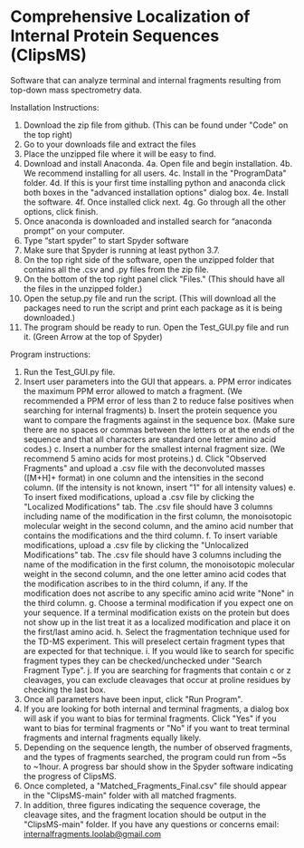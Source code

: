 # Comprehensive Localization of Internal Protein Sequences (ClipsMS)
Software that can analyze terminal and internal fragments resulting from top-down mass spectrometry data.

Installation Instructions:
1. Download the zip file from github. (This can be found under "Code" on the top right)
2. Go to your downloads file and extract the files
3. Place the unzipped file where it will be easy to find.
4. Download and install Anaconda.
  4a.	Open file and begin installation. 
  4b.	We recommend installing for all users.
  4c.	Install in the "ProgramData" folder.
  4d.	If this is your first time installing python and anaconda click both boxes in the "advanced installation options" dialog box.
  4e.	Install the software. 
  4f.	Once installed click next.
  4g.	Go through all the other options, click finish. 
5. Once anaconda is downloaded and installed search for “anaconda prompt” on your computer.
6. Type “start spyder” to start Spyder software
7. Make sure that Spyder is running at least python 3.7.
8. On the top right side of the software, open the unzipped folder that contains all the .csv and .py files from the zip file.
9. On the bottom of the top right panel click "Files." (This should have all the files in the unzipped folder.)
10. Open the setup.py file and run the script. (This will download all the packages need to run the script and print each package as it is being downloaded.)
11. The program should be ready to run. Open the Test_GUI.py file and run it. (Green Arrow at the top of Spyder)


Program instructions:
1. Run the Test_GUI.py file. 
2. Insert user parameters into the GUI that appears.
a.	PPM error indicates the maximum PPM error allowed to match a fragment. (We recommended a PPM error of less than 2 to reduce false positives when searching for internal fragments)
b.	Insert the protein sequence you want to compare the fragments against in the sequence box. (Make sure there are no spaces or commas between the letters or at the ends of the sequence and that all characters are standard one letter amino acid codes.)
c.	Insert a number for the smallest internal fragment size. (We recommend 5 amino acids for most proteins.)
d.	Click "Observed Fragments" and upload a .csv file with the deconvoluted masses ([M+H]+ format) in one column and the intensities in the second column. (If the intensity is not known, insert "1" for all intensity values)
e.	To insert fixed modifications, upload a .csv file by clicking the "Localized Modifications" tab. The .csv file should have 3 columns including name of the modification in the first column, the monoisotopic molecular weight in the second column, and the amino acid number that contains the modifications and the third column.
f.	To insert variable modifications, upload a .csv file by clicking the "Unlocalized Modifications" tab. The .csv file should have 3 columns including the name of the modification in the first column, the monoisotopic molecular weight in the second column, and the one letter amino acid codes that the modification ascribes to in the third column, if any. If the modification does not ascribe to any specific amino acid write "None" in the third column.
g.	Choose a terminal modification if you expect one on your sequence. If a terminal modification exists on the protein but does not show up in the list treat it as a localized modification and place it on the first/last amino acid. 
h.	Select the fragmentation technique used for the TD-MS experiment. This will preselect certain fragment types that are expected for that technique.
i.	If you would like to search for specific fragment types they can be checked/unchecked under "Search Fragment Type".
j.	If you are searching for fragments that contain c or z cleavages, you can exclude cleavages that occur at proline residues by checking the last box. 
3. Once all parameters have been input, click "Run Program".
4. If you are looking for both internal and terminal fragments, a dialog box will ask if you want to bias for terminal fragments. Click "Yes" if you want to bias for terminal fragments or "No" if you want to treat terminal fragments and internal fragments equally likely.
5. Depending on the sequence length, the number of observed fragments, and the types of fragments searched, the program could run from ~5s to ~1hour. A progress bar should show in the Spyder software indicating the progress of ClipsMS.
6. Once completed, a "Matched_Fragments_Final.csv" file should appear in the "ClipsMS-main" folder with all matched fragments.
7. In addition, three figures indicating the sequence coverage, the cleavage sites, and the fragment location should be output in the "ClipsMS-main" folder.
If you have any questions or concerns email: internalfragments.loolab@gmail.com

